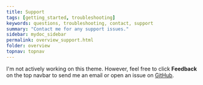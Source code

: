```yaml
---
title: Support
tags: [getting_started, troubleshooting]
keywords: questions, troubleshooting, contact, support
summary: "Contact me for any support issues."
sidebar: mydoc_sidebar
permalink: overview_support.html
folder: overview
topnav: topnav
---
```


I'm not actively working on this theme. However, feel free to click **Feedback** on the top navbar to send me an email or open an issue on [GitHub](https://github.com/aptinstallapache2/aptinstallapache2.github.io/issues).
